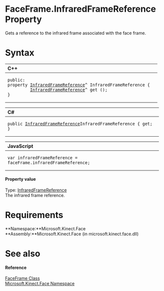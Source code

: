 FaceFrame.InfraredFrameReference Property  
=========================================  

Gets a reference to the infrared frame associated with the face frame. <span id="syntaxSection"></span>

Syntax  
======  

<table>
<colgroup>
<col width="100%" />
</colgroup>
<thead>
<tr class="header">
<th align="left">C++</th>
</tr>
</thead>
<tbody>
<tr class="odd">
<td align="left"><pre><code>public:  
property <a href="../../../Kinect/InfraredFrameReference_Class.md">InfraredFrameReference</a>^ InfraredFrameReference {  
         <a href="../../../Kinect/InfraredFrameReference_Class.md">InfraredFrameReference</a>^ get ();  
}</code></pre></td>
</tr>
</tbody>
</table>

<table>
<colgroup>
<col width="100%" />
</colgroup>
<thead>
<tr class="header">
<th align="left">C#</th>
</tr>
</thead>
<tbody>
<tr class="odd">
<td align="left"><pre><code>public <a href="../../../Kinect/InfraredFrameReference_Class.md">InfraredFrameReference</a>InfraredFrameReference { get; }</code></pre></td>
</tr>
</tbody>
</table>

<table>
<colgroup>
<col width="100%" />
</colgroup>
<thead>
<tr class="header">
<th align="left">JavaScript</th>
</tr>
</thead>
<tbody>
<tr class="odd">
<td align="left"><pre><code>var infraredFrameReference = faceFrame.infraredFrameReference;</code></pre></td>
</tr>
</tbody>
</table>

<span id="ID4ER"></span>
#### Property value  

Type: [InfraredFrameReference](../../../Kinect/InfraredFrameReference_Class.md)  
The infrared frame reference.  

<span id="requirements"></span>

Requirements  
============  

**Namespace:**Microsoft.Kinect.Face  
**Assembly:**Microsoft.Kinect.Face (in microsoft.kinect.face.dll)  

<span id="ID4ECB"></span>

See also  
========  

<span id="ID4EEB"></span>
#### Reference  

[FaceFrame Class](../../FaceFrame_Class.md)  
 [Microsoft.Kinect.Face Namespace](../../../Kinect.Face.md)  



<!--Please do not edit the data in the comment block below.-->
<!--
TOCTitle : InfraredFrameReference Property
RLTitle : FaceFrame.InfraredFrameReference Property
KeywordK : InfraredFrameReference property
KeywordK : FaceFrame.InfraredFrameReference property
KeywordF : Microsoft.Kinect.Face.FaceFrame.InfraredFrameReference
KeywordF : FaceFrame.InfraredFrameReference
KeywordF : InfraredFrameReference
KeywordF : Microsoft.Kinect.Face.FaceFrame.InfraredFrameReference
KeywordA : P:Microsoft.Kinect.Face.FaceFrame.InfraredFrameReference
AssetID : P:Microsoft.Kinect.Face.FaceFrame.InfraredFrameReference
Locale : en-us
CommunityContent : 1
APIType : Managed
APILocation : microsoft.kinect.face.dll
APIName : Microsoft.Kinect.Face.FaceFrame.InfraredFrameReference
TargetOS : Windows
TopicType : kbSyntax
DevLang : VB
DevLang : CSharp
DevLang : JavaScript
DevLang : C++
DocSet : K4Wv2
ProjType : K4Wv2Proj
Technology : Kinect for Windows
Product : Kinect for Windows SDK v2
productversion : 20
-->
